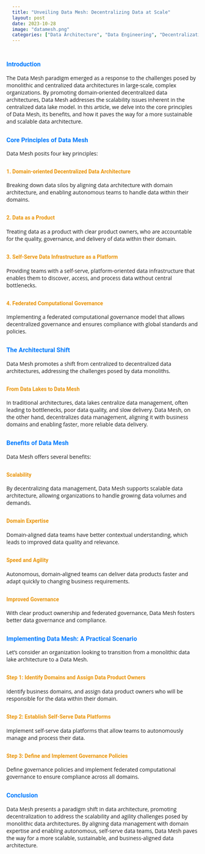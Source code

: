 ```yaml
---
title: "Unveiling Data Mesh: Decentralizing Data at Scale"
layout: post
date: 2023-10-28
image: "datamesh.png"
categories: ["Data Architecture", "Data Engineering", "Decentralization"]
---
```


<style>
  @import url('https://fonts.googleapis.com/css2?family=Roboto:wght@300&display=swap');
  
  body {
      font-family: 'Open Sans', sans-serif;
  }

  h1 {
    font-family: 'Roboto', sans-serif;
    color: #007bff;
    margin-top: 30px;
  }

  h3 {
    font-family: 'Roboto', sans-serif;
    color: #007bff;
    margin-top: 30px;
  }

  h4 {
    font-family: 'Roboto', sans-serif;
    color: #EA950B;
    margin-top: 30px;
  }

  pre {
    background-color: #f9f9f9;
    padding: 15px;
    border-radius: 5px;
  }
</style>

### Introduction

The Data Mesh paradigm emerged as a response to the challenges posed by monolithic and centralized data architectures in large-scale, complex organizations. By promoting domain-oriented decentralized data architectures, Data Mesh addresses the scalability issues inherent in the centralized data lake model. In this article, we delve into the core principles of Data Mesh, its benefits, and how it paves the way for a more sustainable and scalable data architecture.

### Core Principles of Data Mesh

Data Mesh posits four key principles:

#### 1. Domain-oriented Decentralized Data Architecture

Breaking down data silos by aligning data architecture with domain architecture, and enabling autonomous teams to handle data within their domains.

#### 2. Data as a Product

Treating data as a product with clear product owners, who are accountable for the quality, governance, and delivery of data within their domain.

#### 3. Self-Serve Data Infrastructure as a Platform

Providing teams with a self-serve, platform-oriented data infrastructure that enables them to discover, access, and process data without central bottlenecks.

#### 4. Federated Computational Governance

Implementing a federated computational governance model that allows decentralized governance and ensures compliance with global standards and policies.

### The Architectural Shift

Data Mesh promotes a shift from centralized to decentralized data architectures, addressing the challenges posed by data monoliths.

#### From Data Lakes to Data Mesh

In traditional architectures, data lakes centralize data management, often leading to bottlenecks, poor data quality, and slow delivery. Data Mesh, on the other hand, decentralizes data management, aligning it with business domains and enabling faster, more reliable data delivery.

### Benefits of Data Mesh

Data Mesh offers several benefits:

#### Scalability

By decentralizing data management, Data Mesh supports scalable data architecture, allowing organizations to handle growing data volumes and demands.

#### Domain Expertise

Domain-aligned data teams have better contextual understanding, which leads to improved data quality and relevance.

#### Speed and Agility

Autonomous, domain-aligned teams can deliver data products faster and adapt quickly to changing business requirements.

#### Improved Governance

With clear product ownership and federated governance, Data Mesh fosters better data governance and compliance.

### Implementing Data Mesh: A Practical Scenario

Let’s consider an organization looking to transition from a monolithic data lake architecture to a Data Mesh.

#### Step 1: Identify Domains and Assign Data Product Owners

Identify business domains, and assign data product owners who will be responsible for the data within their domain.

#### Step 2: Establish Self-Serve Data Platforms

Implement self-serve data platforms that allow teams to autonomously manage and process their data.

#### Step 3: Define and Implement Governance Policies

Define governance policies and implement federated computational governance to ensure compliance across all domains.

### Conclusion

Data Mesh presents a paradigm shift in data architecture, promoting decentralization to address the scalability and agility challenges posed by monolithic data architectures. By aligning data management with domain expertise and enabling autonomous, self-serve data teams, Data Mesh paves the way for a more scalable, sustainable, and business-aligned data architecture.
